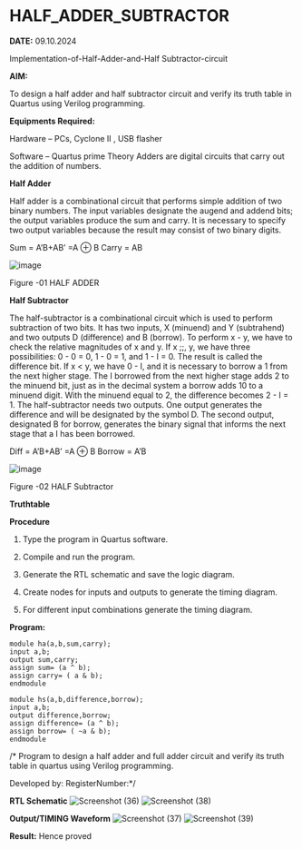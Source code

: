 # HALF_ADDER_SUBTRACTOR

**DATE:** 09.10.2024



Implementation-of-Half-Adder-and-Half Subtractor-circuit

**AIM:**

To design a half adder and half subtractor circuit and verify its truth table in Quartus using Verilog programming.

**Equipments Required:**

Hardware – PCs, Cyclone II , USB flasher 

Software – Quartus prime Theory Adders are digital circuits that carry out the addition of numbers.

**Half Adder**

Half adder is a combinational circuit that performs simple addition of two binary numbers. The input variables designate the augend and addend bits; the output variables produce the sum and carry. It is necessary to specify two output variables because the result may consist of two binary digits.

Sum = A’B+AB’ =A ⊕ B Carry = AB

![image](https://github.com/naavaneetha/HALF_ADDER_SUBTRACTOR/assets/154305477/bd4a0b2c-cdbc-4184-ab08-81578f121e1f)

Figure -01 HALF ADDER

**Half Subtractor**

The half-subtractor is a combinational circuit which is used to perform subtraction of two bits. It has two inputs, X (minuend) and Y (subtrahend) and two outputs D (difference) and B (borrow). To perform x - y, we have to check the relative magnitudes of x and y. If x ;;, y, we have three possibilities: 0 - 0 = 0, 1 - 0 = 1, and 1 - I = 0. The result is called the difference bit. If x < y, we have 0 - I, and it is necessary to borrow a 1 from the next higher stage. The I borrowed from the next higher stage adds 2 to the minuend bit, just as in the decimal system a borrow adds 10 to a minuend digit. With the minuend equal to 2, the difference becomes 2 - I = 1. The half-subtractor needs two outputs. One output generates the difference and will be designated by the symbol D. The second output, designated B for borrow, generates the binary signal that informs the next stage that a I has been borrowed. 

Diff = A’B+AB’ =A ⊕ B
Borrow = A’B

 ![image](https://github.com/naavaneetha/HALF_ADDER_SUBTRACTOR/assets/154305477/d76b099c-513f-4e7c-843a-e2fd028a531a)

Figure -02 HALF Subtractor

**Truthtable**

**Procedure**

1.	Type the program in Quartus software.

2.	Compile and run the program.

3.	Generate the RTL schematic and save the logic diagram.

4.	Create nodes for inputs and outputs to generate the timing diagram.

5.	For different input combinations generate the timing diagram.


**Program:**
```
module ha(a,b,sum,carry); 
input a,b; 
output sum,carry; 
assign sum= (a ^ b); 
assign carry= ( a & b); 
endmodule
```
```
module hs(a,b,difference,borrow); 
input a,b; 
output difference,borrow; 
assign difference= (a ^ b); 
assign borrow= ( ~a & b); 
endmodule
```


/* Program to design a half adder and full adder circuit and verify its truth table in quartus using Verilog programming.

Developed by: RegisterNumber:*/

**RTL Schematic**
![Screenshot (36)](https://github.com/user-attachments/assets/6e20b849-dc13-4ae9-8f77-2c8f3b5b5306)
![Screenshot (38)](https://github.com/user-attachments/assets/c69b3869-74db-486a-9b9a-af1bf340c923)



**Output/TIMING Waveform**
![Screenshot (37)](https://github.com/user-attachments/assets/2dba866b-261c-4d79-85cc-e357d8a65b61)
![Screenshot (39)](https://github.com/user-attachments/assets/36572dfc-8ae3-4f44-8052-51cfd4df02f0)



**Result:**
Hence proved

